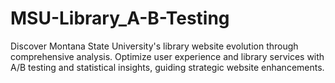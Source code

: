 # MSU-Library_A-B-Testing
Discover Montana State University's library website evolution through comprehensive analysis. Optimize user experience and library services with A/B testing and statistical insights, guiding strategic website enhancements.
